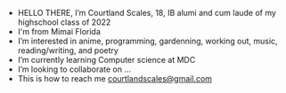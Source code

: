 - HELLO THERE, I’m Courtland Scales, 18, IB alumi and cum laude of my highschool class of 2022
- I'm from Mimai Florida
- I’m interested in anime, programming, gardenning, working out, music, reading/writing, and poetry 
- I’m currently learning Computer science at MDC 
- I’m looking to collaborate on ...
- This is how to reach me courtlandscales@gmail.com 
